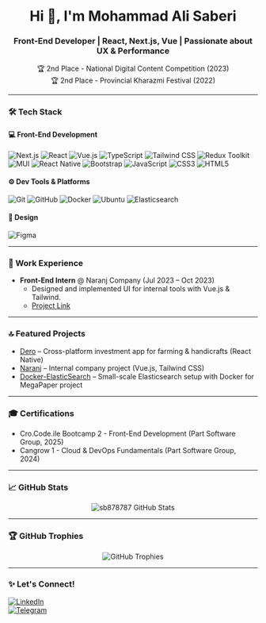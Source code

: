 <h1 align="center">Hi 👋, I'm Mohammad Ali Saberi</h1>
<h3 align="center">Front-End Developer | React, Next.js, Vue | Passionate about UX & Performance</h3>

<p align="center">
🏆 2nd Place - National Digital Content Competition (2023) <br/>
🏆 2nd Place - Provincial Kharazmi Festival (2022)
</p>

---

### 🛠️ Tech Stack

#### 💻 Front-End Development
![Next.js](https://img.shields.io/badge/Next.js-000000?style=flat&logo=next.js)
![React](https://img.shields.io/badge/React-61DAFB?style=flat&logo=react&logoColor=black)
![Vue.js](https://img.shields.io/badge/Vue.js-4FC08D?style=flat&logo=vue.js&logoColor=white)
![TypeScript](https://img.shields.io/badge/TypeScript-3178C6?style=flat&logo=typescript&logoColor=white)
![Tailwind CSS](https://img.shields.io/badge/Tailwind_CSS-38B2AC?style=flat&logo=tailwind-css&logoColor=white)
![Redux Toolkit](https://img.shields.io/badge/Redux%20Toolkit-764ABC?style=flat&logo=redux&logoColor=white)
![MUI](https://img.shields.io/badge/MUI-007FFF?style=flat&logo=mui&logoColor=white)
![React Native](https://img.shields.io/badge/React%20Native-61DAFB?style=flat&logo=react&logoColor=black)
![Bootstrap](https://img.shields.io/badge/Bootstrap-7952B3?style=flat&logo=bootstrap&logoColor=white)
![JavaScript](https://img.shields.io/badge/JavaScript-F7DF1E?style=flat&logo=javascript&logoColor=black)
![CSS3](https://img.shields.io/badge/CSS3-1572B6?style=flat&logo=css3&logoColor=white)
![HTML5](https://img.shields.io/badge/HTML5-E34F26?style=flat&logo=html5&logoColor=white)

#### ⚙️ Dev Tools & Platforms
![Git](https://img.shields.io/badge/Git-F05032?style=flat&logo=git&logoColor=white)
![GitHub](https://img.shields.io/badge/GitHub-181717?style=flat&logo=github)
![Docker](https://img.shields.io/badge/Docker-2496ED?style=flat&logo=docker&logoColor=white)
![Ubuntu](https://img.shields.io/badge/Ubuntu-E95420?style=flat&logo=ubuntu&logoColor=white)
![Elasticsearch](https://img.shields.io/badge/Elasticsearch-005571?style=flat&logo=elasticsearch)

#### 🎨 Design
![Figma](https://img.shields.io/badge/Figma-F24E1E?style=flat&logo=figma&logoColor=white)

---

### 💼 Work Experience

- **Front-End Intern** @ Naranj Company (Jul 2023 – Oct 2023)  
  - Designed and implemented UI for internal tools with Vue.js & Tailwind.  
  - [Project Link](https://github.com/sb878787/naranj)

---

### 🔝 Featured Projects
- [Dero](https://github.com/sb878787/dero) – Cross-platform investment app for farming & handicrafts (React Native)  
- [Naranj](https://github.com/sb878787/naranj) – Internal company project (Vue.js, Tailwind CSS)  
- [Docker-ElasticSearch](https://github.com/sb878787/Docker-ElasticSearch) – Small-scale Elasticsearch setup with Docker for MegaPaper project  

---

### 🎓 Certifications
- Cro.Code.ile Bootcamp 2 - Front-End Development (Part Software Group, 2025)  
- Cangrow 1 - Cloud & DevOps Fundamentals (Part Software Group, 2024)  

---

### 📈 GitHub Stats
<p align="center">
  <img src="https://github-readme-stats.vercel.app/api?username=sb878787&show_icons=true&theme=tokyonight" alt="sb878787 GitHub Stats" />
</p>

---

### 🏆 GitHub Trophies
<p align="center">
  <img src="https://github-profile-trophy.vercel.app/?username=sb878787&theme=matrix&no-frame=false&no-bg=true&margin-w=4" alt="GitHub Trophies" />
</p>

---

### ✨ Let's Connect!
[![LinkedIn](https://img.shields.io/badge/-LinkedIn-blue?style=flat&logo=linkedin)](https://www.linkedin.com/in/mohammad-ali-saberi/)  
[![Telegram](https://img.shields.io/badge/-Telegram-2CA5E0?style=flat&logo=telegram&logoColor=white)](https://t.me/M_sb87_Developer)  
